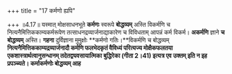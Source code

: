 +++
title = "17 कर्मणो ह्यपि"

+++
॥4.17॥ यस्मात् मोक्षसाधनभूते **कर्मणः** स्वरूपे **बोद्धव्यम्** अस्ति
विकर्मणि च नित्यनैमित्तिककाम्यकर्मरूपेण तत्साधनद्रव्यार्जनाद्याकारेण च
विविधताम् आपन्नं कर्म विकर्म। **अकर्मणि** ज्ञाने **च बोद्धव्यम्** अस्ति।
**गहना** दुर्विज्ञाना मुमुक्षोः **कर्मणो गतिः।**विकर्मणि च बोद्धव्यम्
**नित्यनैमित्तिककाम्यद्रव्यार्जनादौ कर्मणि फलभेदकृतं वैविध्यं परित्यज्य
मोक्षैकफलतया एकशास्त्रार्थत्वानुसन्धानम् तदेतद्व्यवसायात्मिका बुद्धिरेका
(गीता 2।41) इत्यत्र एव उक्तम् इति न इह प्रपञ्च्यते। कर्माकर्मणोः
बोद्धव्यम् आह**
